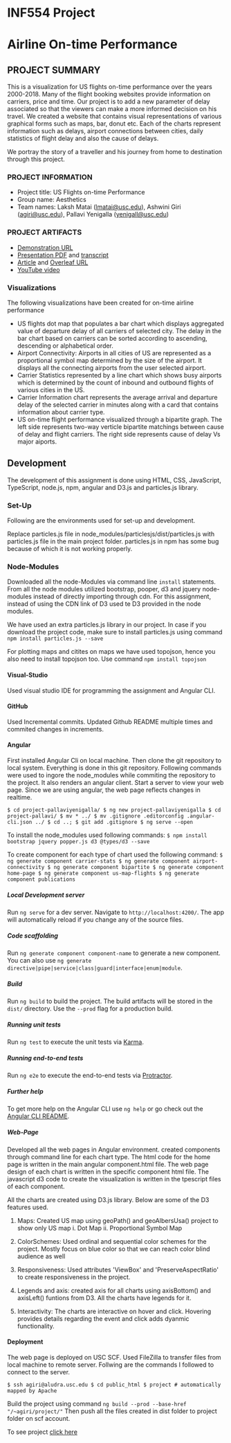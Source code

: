 # INF554 Project
# Airline On-time Performance

## PROJECT SUMMARY
This is a visualization for US flights on-time performance over the years 2000-2018. Many of the flight booking websites provide information on carriers, price and time. Our project is to add a new parameter of delay associated so that the viewers can make a more informed decision on his travel. We created a website that contains visual representations of various graphical forms such as maps, bar, donut etc. Each of the charts represent information such as delays, airport connections between cities, daily statistics of flight delay and also the  cause of delays.

We portray the story of a traveller and his journey from home to destination through this project.

### PROJECT INFORMATION

- Project title: US Flights on-time Performance<Airline On-Time Performance.>
- Group name: Aesthetics
- Team names: Laksh Matai (lmatai@usc.edu), Ashwini Giri (agiri@usc.edu), Pallavi Yenigalla (yenigall@usc.edu)

### PROJECT ARTIFACTS

- [Demonstration URL](<http://www-scf.usc.edu/~agiri/project/>)
- [Presentation PDF](<final.pdf>) and [transcript](transcript.md)
- [Article](article.pdf) and [Overleaf URL](<https://www.overleaf.com/3368746295nzznwtsvvycw>)
- [YouTube video](<https://www.youtube.com/watch?v=ljFurMapzwQ&feature=youtu.be>)

### Visualizations
The following visualizations have been created for on-time airline performance
- US flights dot map that populates a bar chart which displays aggregated value of departure delay of all carriers of selected city. The delay in the bar chart based on carriers can be sorted according to ascending, descending or alphabetical order.
- Airport Connectivity: Airports in all cities of US are represented as a proportional symbol map determined by the size of the airport. It displays all the connecting airports from the user selected airport.
- Carrier Statistics represented by a line chart which shows busy airports which is determined by the count of inbound and outbound flights of various cities in the US.
- Carrier Information chart represents the average arrival and departure delay of the selected carrier in minutes along with a card that contains information about carrier type.
- US on-time flight performance visualized through a bipartite graph. The left side represents two-way verticle bipartite matchings between cause of delay and flight carriers. The right side represents cause of delay Vs major aiports.

## Development

The development of this assignment is done using HTML, CSS, JavaScript, TypeScript, node.js, npm, angular and D3.js and particles.js library.

### Set-Up
  
Following are the environments used for set-up and development.

Replace particles.js file in node_modules/particlesjs/dist/particles.js with particles.js file in the main project folder. particles.js in npm has some bug because of which it is not working properly.

### Node-Modules

Downloaded all the node-Modules via command line `install` statements. From all the node modules utilized bootstrap, pooper, d3 and jquery node-modules instead of directly importing through cdn.
For this assignment, instead of using the CDN link of D3 used te D3 provided in the node modules.

We have used an extra particles.js library in our project. In case if you download the project code, make sure to install particles.js using command `npm install particles.js --save`

For plotting maps and citites on maps we have used topojson, hence you also need to install topojson too.
Use command `npm install topojson`


#### Visual-Studio

Used visual studio IDE for programming the assignment and Angular CLI.

#### GitHub

Used Incremental commits. Updated Github README multiple times and commited changes in increments.

#### Angular

First installed Angular Cli on local machine.
Then clone the git repository to local system. Everything is done in this git repository.
Following commands were used to ingore the node_modules while commiting the repository to the project. It also renders an angular client.
Start a server to view your web page. Since we are using angular, the web page reflects changes in realtime.

`$ cd project-pallaviyenigalla/
$ ng new project-pallaviyenigalla
$ cd project-pallavi/
$ mv * ../
$ mv .gitignore .editorconfig .angular-cli.json ../
$ cd ..;
$ git add .gitignore
$ ng serve --open`

To install the node_modules used following commands:
`$ npm install bootstrap jquery popper.js d3 @types/d3 --save`

To create component for each type of chart used the following command:
`$ ng generate component carrier-stats
$ ng generate component airport-connectivity
$ ng generate component bipartite
$ ng generate component  home-page
$ ng generate component us-map-flights
$ ng generate component publications`

##### Local Development server

Run `ng serve` for a dev server. Navigate to `http://localhost:4200/`. The app will automatically reload if you change any of the source files.

##### Code scaffolding

Run `ng generate component component-name` to generate a new component. You can also use `ng generate directive|pipe|service|class|guard|interface|enum|module`.

##### Build

Run `ng build` to build the project. The build artifacts will be stored in the `dist/` directory. Use the `--prod` flag for a production build.

##### Running unit tests

Run `ng test` to execute the unit tests via [Karma](https://karma-runner.github.io).

##### Running end-to-end tests

Run `ng e2e` to execute the end-to-end tests via [Protractor](http://www.protractortest.org/).

##### Further help

To get more help on the Angular CLI use `ng help` or go check out the [Angular CLI README](https://github.com/angular/angular-cli/blob/master/README.md).

##### Web-Page

Developed all the web pages in Angular environment. created components through command line for each chart type.
The html code for the home page is written in the main angular component.html file. The web page design of each chart is written in the specific component html file.
The javascript d3 code to create the visualization is written in the tpescript files of each component.

All the charts are created using D3.js library. Below are some of the D3 features used.

1. Maps: Created US map using geoPath() and geoAlbersUsa() project to show only US map
         i. Dot Map
         ii. Proportional Symbol Map
         
2. ColorSchemes: Used ordinal and sequential color schemes for the project. Mostly focus on blue color so that we can reach color blind audience as well

3. Responsiveness: Used attributes 'ViewBox' and 'PreserveAspectRatio' to create responsiveness in the project.

4. Legends and axis: created axis for all charts using axisBottom() and axisLeft() funtions from D3. All the charts have legends for it.

5. Interactivity: The charts are interactive on hover and click. Hovering provides details regarding the event and click adds dyanmic functionality.

#### Deployment

The web page is deployed on USC SCF. Used FileZilla to transfer files from local machine to remote server.
Follwing are the commands I followed to connect to the server.

`$ ssh agiri@aludra.usc.edu
$ cd public_html
$ project # automatically mapped by Apache`

Build the project using command `ng build --prod --base-href "/~agiri/project/"`
Then push all the files created in dist folder to project folder on scf account.

To see project [click here](<http://www-scf.usc.edu/~agiri/project/>)

